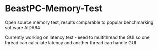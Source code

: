 # BeastPC-Memory-Test
Open source memory test, results comparable to popular benchmarking software AIDA64

Currently working on latency test - need to multithread the GUI so one thread can calculate latency and another thread can handle GUI
